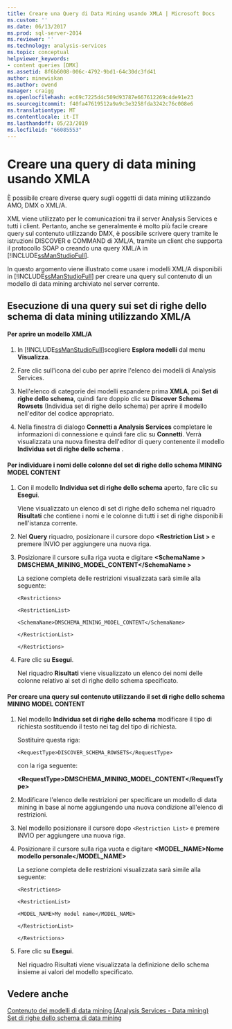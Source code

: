 ```yaml
---
title: Creare una Query di Data Mining usando XMLA | Microsoft Docs
ms.custom: ''
ms.date: 06/13/2017
ms.prod: sql-server-2014
ms.reviewer: ''
ms.technology: analysis-services
ms.topic: conceptual
helpviewer_keywords:
- content queries [DMX]
ms.assetid: 8f6b6008-006c-4792-9bd1-64c30dc3fd41
author: minewiskan
ms.author: owend
manager: craigg
ms.openlocfilehash: ec69c7225d4c509d93787e667612269c4de91e23
ms.sourcegitcommit: f40fa47619512a9a9c3e3258fda3242c76c008e6
ms.translationtype: MT
ms.contentlocale: it-IT
ms.lasthandoff: 05/23/2019
ms.locfileid: "66085553"
---
```

# <a name="create-a-data-mining-query-by-using-xmla"></a>Creare una query di data mining usando XMLA
  È possibile creare diverse query sugli oggetti di data mining utilizzando AMO, DMX o XML/A.  
  
 XML viene utilizzato per le comunicazioni tra il server Analysis Services e tutti i client. Pertanto, anche se generalmente è molto più facile creare query sul contenuto utilizzando DMX, è possibile scrivere query tramite le istruzioni DISCOVER e COMMAND di XML/A, tramite un client che supporta il protocollo SOAP o creando una query XML/A in [!INCLUDE[ssManStudioFull](../../includes/ssmanstudiofull-md.md)].  
  
 In questo argomento viene illustrato come usare i modelli XML/A disponibili in [!INCLUDE[ssManStudioFull](../../includes/ssmanstudiofull-md.md)] per creare una query sul contenuto di un modello di data mining archiviato nel server corrente.  
  
## <a name="querying-data-mining-schema-rowsets-by-using-xmla"></a>Esecuzione di una query sui set di righe dello schema di data mining utilizzando XML/A  
  
#### <a name="to-open-an-xmla-template"></a>Per aprire un modello XML/A  
  
1.  In [!INCLUDE[ssManStudioFull](../../includes/ssmanstudiofull-md.md)]scegliere **Esplora modelli** dal menu **Visualizza**.  
  
2.  Fare clic sull'icona del cubo per aprire l'elenco dei modelli di Analysis Services.  
  
3.  Nell'elenco di categorie dei modelli espandere prima **XMLA**, poi **Set di righe dello schema**, quindi fare doppio clic su **Discover Schema Rowsets** (Individua set di righe dello schema) per aprire il modello nell'editor del codice appropriato.  
  
4.  Nella finestra di dialogo **Connetti a Analysis Services** completare le informazioni di connessione e quindi fare clic su **Connetti**. Verrà visualizzata una nuova finestra dell'editor di query contenente il modello **Individua set di righe dello schema** .  
  
#### <a name="to-discover-column-names-from-the-mining-model-content-schema-rowset"></a>Per individuare i nomi delle colonne del set di righe dello schema MINING MODEL CONTENT  
  
1.  Con il modello **Individua set di righe dello schema** aperto, fare clic su **Esegui**.  
  
     Viene visualizzato un elenco di set di righe dello schema nel riquadro **Risultati** che contiene i nomi e le colonne di tutti i set di righe disponibili nell'istanza corrente.  
  
2.  Nel **Query** riquadro, posizionare il cursore dopo  **\<Restriction List >** e premere INVIO per aggiungere una nuova riga.  
  
3.  Posizionare il cursore sulla riga vuota e digitare  **\<SchemaName > DMSCHEMA_MINING_MODEL_CONTENT\</SchemaName >**  
  
     La sezione completa delle restrizioni visualizzata sarà simile alla seguente:  
  
     `<Restrictions>`  
  
     `<RestrictionList>`  
  
     `<SchemaName>DMSCHEMA_MINING_MODEL_CONTENT</SchemaName>`  
  
     `</RestrictionList>`  
  
     `</Restrictions>`  
  
4.  Fare clic su **Esegui**.  
  
     Nel riquadro **Risultati** viene visualizzato un elenco dei nomi delle colonne relativo al set di righe dello schema specificato.  
  
#### <a name="to-create-a-content-query-using-the-mining-model-content-schema-rowset"></a>Per creare una query sul contenuto utilizzando il set di righe dello schema MINING MODEL CONTENT  
  
1.  Nel modello **Individua set di righe dello schema** modificare il tipo di richiesta sostituendo il testo nei tag del tipo di richiesta.  
  
     Sostituire questa riga:  
  
     `<RequestType>DISCOVER_SCHEMA_ROWSETS</RequestType>`  
  
     con la riga seguente:  
  
     **\<RequestType>DMSCHEMA_MINING_MODEL_CONTENT\</RequestType>**  
  
2.  Modificare l'elenco delle restrizioni per specificare un modello di data mining in base al nome aggiungendo una nuova condizione all'elenco di restrizioni.  
  
3.  Nel modello posizionare il cursore dopo `<Restriction List>` e premere INVIO per aggiungere una nuova riga.  
  
4.  Posizionare il cursore sulla riga vuota e digitare **<MODEL_NAME>Nome modello personale</MODEL_NAME>**  
  
     La sezione completa delle restrizioni visualizzata sarà simile alla seguente:  
  
     `<Restrictions>`  
  
     `<RestrictionList>`  
  
     `<MODEL_NAME>My model name</MODEL_NAME>`  
  
     `</RestrictionList>`  
  
     `</Restrictions>`  
  
5.  Fare clic su **Esegui**.  
  
     Nel riquadro Risultati viene visualizzata la definizione dello schema insieme ai valori del modello specificato.  
  
## <a name="see-also"></a>Vedere anche  
 [Contenuto dei modelli di data mining &#40;Analysis Services - Data mining&#41;](mining-model-content-analysis-services-data-mining.md)   
 [Set di righe dello schema di data mining](https://docs.microsoft.com/bi-reference/schema-rowsets/data-mining/data-mining-schema-rowsets) 
  
  
